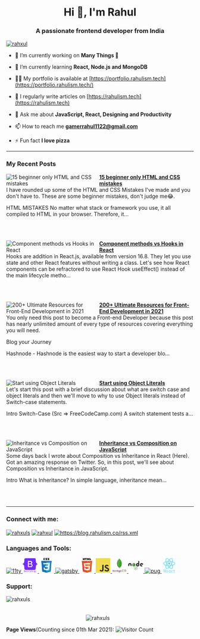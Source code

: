 <h1 align="center">Hi 👋, I'm Rahul</h1>
<h3 align="center">A passionate frontend developer from India</h3>

<p align="left"> <a href="https://twitter.com/rahxul" target="blank"><img src="https://img.shields.io/twitter/follow/rahxul?logo=twitter&style=for-the-badge" alt="rahxul" /></a> </p>

- 🔭 I’m currently working on **Many Things 🥺**

- 🌱 I’m currently learning **React, Node.js and MongoDB**

- 👨‍💻 My portfolio is available at [https://portfolio.rahulism.tech](https://portfolio.rahulism.tech/)

- 📝 I regularly write articles on [https://rahulism.tech](https://rahulism.tech)

- 💬 Ask me about **JavaScript, React, Designing and Productivity**

- 📫 How to reach me **gamerrahul1122@gmail.com**

- ⚡ Fun fact **I love pizza**

<hr>

### My Recent Posts

<!-- HASHNODE_BLOG:START -->
<p align="left">
<a href="https://rahulism.hashnode.dev/15-beginner-only-html-and-css-mistakes" title="15 beginner only HTML and CSS mistakes"><img src="https://cdn.hashnode.com/res/hashnode/image/upload/v1619144117354/PNbI12kgj.png" alt="15 beginner only HTML and CSS mistakes" width="250px" align="left" /></a>
<a href="https://rahulism.hashnode.dev/15-beginner-only-html-and-css-mistakes" title="15 beginner only HTML and CSS mistakes"><strong>15 beginner only HTML and CSS mistakes</strong></a>
<br/> I have rounded up some of the HTML and CSS Mistakes I've made and you don't have to. These are some beginner mistakes, don't judge me😂. 

HTML MISTAKES
No matter what stack or framework you use, it all compiled to HTML in your browser. Therefore, it... </p> <br/> <br/>
<p align="left">
<a href="https://rahulism.hashnode.dev/component-methods-vs-hooks-in-react" title="Component methods vs Hooks in React"><img src="https://cdn.hashnode.com/res/hashnode/image/upload/v1619059495696/qoqZkbNhz.png" alt="Component methods vs Hooks in React" width="250px" align="left" /></a>
<a href="https://rahulism.hashnode.dev/component-methods-vs-hooks-in-react" title="Component methods vs Hooks in React"><strong>Component methods vs Hooks in React</strong></a>
<br/> Hooks are addition in React.js, available from version 16.8. They let you use state and other React features without writing a class. 
Let's see how React components can be refractored to use React Hook useEffect() instead of the main lifecycle metho... </p> <br/> <br/>
<p align="left">
<a href="https://rahulism.hashnode.dev/200-ultimate-resources-for-front-end-development-in-2021" title="200+ Ultimate Resources for Front-End Development in 2021"><img src="https://cdn.hashnode.com/res/hashnode/image/upload/v1618984122560/ihNB3KK_5.png" alt="200+ Ultimate Resources for Front-End Development in 2021" width="250px" align="left" /></a>
<a href="https://rahulism.hashnode.dev/200-ultimate-resources-for-front-end-development-in-2021" title="200+ Ultimate Resources for Front-End Development in 2021"><strong>200+ Ultimate Resources for Front-End Development in 2021</strong></a>
<br/> You only need this post to become a Front-end Developer because this post has nearly unlimited amount of every type of resources covering everything you will need. 


Blog your Journey

Hashnode  - Hashnode is the easiest way to start a developer blo... </p> <br/> <br/>
<p align="left">
<a href="https://rahulism.hashnode.dev/start-using-object-literals" title="Start using Object Literals"><img src="https://cdn.hashnode.com/res/hashnode/image/upload/v1618974201375/D5K9sbmp4.png" alt="Start using Object Literals" width="250px" align="left" /></a>
<a href="https://rahulism.hashnode.dev/start-using-object-literals" title="Start using Object Literals"><strong>Start using Object Literals</strong></a>
<br/> Let's start this post with a brief discussion about what are switch case and object literals and then we'll move to why to use Object literals instead of Switch-case statements. 

Intro
Switch-Case
(Src => FreeCodeCamp.com) A switch statement tests a... </p> <br/> <br/>
<p align="left">
<a href="https://rahulism.hashnode.dev/inheritance-vs-composition-on-javascript" title="Inheritance vs Composition on JavaScript"><img src="https://cdn.hashnode.com/res/hashnode/image/upload/v1618883254887/g_8hPqDDq.png" alt="Inheritance vs Composition on JavaScript" width="250px" align="left" /></a>
<a href="https://rahulism.hashnode.dev/inheritance-vs-composition-on-javascript" title="Inheritance vs Composition on JavaScript"><strong>Inheritance vs Composition on JavaScript</strong></a>
<br/> Some days back I wrote about Composition vs Inheritance in React (Here). Got an amazing response on Twitter. So, in this post, we'll see about Composition vs Inheritance in JavaScript. 

Intro
What is Inheritance?
In simple language, inheritance mean... </p> <br/> <br/>
<!-- HASHNODE_BLOG:END -->


<hr>

<h3 align="left">Connect with me:</h3>
<p align="left">
<a href="https://dev.to/rahxuls" target="blank"><img align="center" src="https://cdn.jsdelivr.net/npm/simple-icons@3.0.1/icons/dev-dot-to.svg" alt="rahxuls" height="30" width="40" /></a>
<a href="https://twitter.com/rahxul" target="blank"><img align="center" src="https://cdn.jsdelivr.net/npm/simple-icons@3.0.1/icons/twitter.svg" alt="rahxul" height="30" width="40" /></a>
<a href="/https://blog.rahulism.co/rss.xml" target="blank"><img align="center" src="https://cdn.jsdelivr.net/npm/simple-icons@3.0.1/icons/rss.svg" alt="https://blog.rahulism.co/rss.xml" height="30" width="40" /></a>
</p>

<h3 align="left">Languages and Tools:</h3>
<p align="left"> <a href="https://www.11ty.dev/" target="_blank"> <img src="https://gist.githubusercontent.com/vivek32ta/c7f7bf583c1fb1c58d89301ea40f37fd/raw/f4c85cce5790758286b8f155ef9a177710b995df/11ty.svg" alt="11ty" width="40" height="40"/> </a> <a href="https://getbootstrap.com" target="_blank"> <img src="https://raw.githubusercontent.com/devicons/devicon/master/icons/bootstrap/bootstrap-plain-wordmark.svg" alt="bootstrap" width="40" height="40"/> </a> <a href="https://www.w3schools.com/css/" target="_blank"> <img src="https://raw.githubusercontent.com/devicons/devicon/master/icons/css3/css3-original-wordmark.svg" alt="css3" width="40" height="40"/> </a> <a href="https://www.gatsbyjs.com/" target="_blank"> <img src="https://www.vectorlogo.zone/logos/gatsbyjs/gatsbyjs-icon.svg" alt="gatsby" width="40" height="40"/> </a> <a href="https://www.w3.org/html/" target="_blank"> <img src="https://raw.githubusercontent.com/devicons/devicon/master/icons/html5/html5-original-wordmark.svg" alt="html5" width="40" height="40"/> </a> <a href="https://developer.mozilla.org/en-US/docs/Web/JavaScript" target="_blank"> <img src="https://raw.githubusercontent.com/devicons/devicon/master/icons/javascript/javascript-original.svg" alt="javascript" width="40" height="40"/> </a> <a href="https://www.mongodb.com/" target="_blank"> <img src="https://raw.githubusercontent.com/devicons/devicon/master/icons/mongodb/mongodb-original-wordmark.svg" alt="mongodb" width="40" height="40"/> </a> <a href="https://nodejs.org" target="_blank"> <img src="https://raw.githubusercontent.com/devicons/devicon/master/icons/nodejs/nodejs-original-wordmark.svg" alt="nodejs" width="40" height="40"/> </a> <a href="https://pugjs.org" target="_blank"> <img src="https://cdn.worldvectorlogo.com/logos/pug.svg" alt="pug" width="40" height="40"/> </a> <a href="https://reactjs.org/" target="_blank"> <img src="https://raw.githubusercontent.com/devicons/devicon/master/icons/react/react-original-wordmark.svg" alt="react" width="40" height="40"/> </a> </p>

<h3 align="left">Support:</h3>
<p><a href="https://www.buymeacoffee.com/rahxuls"> <img align="left" src="https://cdn.buymeacoffee.com/buttons/v2/default-yellow.png" height="50" width="210" alt="rahxuls" /></a></p><br><br>

<p>&nbsp;<img align="center" src="https://github-readme-stats.vercel.app/api?username=rahxuls&show_icons=true&locale=en" alt="rahxuls" /></p>

**Page Views**(Counting since 01th Mar 2021): ![Visitor Count](https://profile-counter.glitch.me/rahxuls/count.svg)
